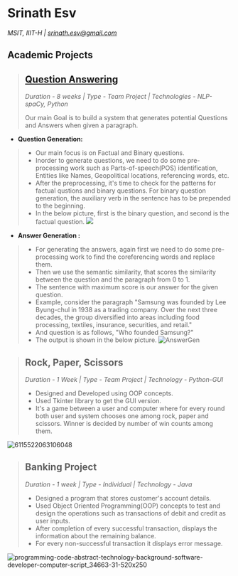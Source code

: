 # Srinath Esv
*MSIT, IIIT-H | srinath.esv@gmail.com* 


## Academic Projects
>## [Question Answering](https://github.com/iiit-msit/QuestionAnswering)   
> *Duration - 8 weeks | Type - Team Project | Technologies - NLP-spaCy, Python*     
>
>Our main Goal is to build a system that generates potential Questions and Answers when given a paragraph.
 * **Question Generation:** 
>  - Our main focus is on Factual and Binary questions. 
>  - Inorder to generate questions, we need to do some pre-processing work such as Parts-of-speech(POS) identification, Entities like Names, Geopolitical locations, 
>  referencing words, etc. 
>  - After the preprocessing, it's time to check for the patterns for factual qustions and binary questions. For binary question generation, the auxiliary verb in the sentence has to be prepended to the beginning.
>  - In the below picture, first is the binary question, and second is the factual question. 
![ ](https://raw.githubusercontent.com/srinathesv/srinath_portfolio/main/Screenshot%202021-12-07%20at%208.23.05%20AM.png)

> 
* **Answer Generation :** 
> - For generating the answers, again first we need to do some pre-processing work to find the coreferencing words and replace them.
> - Then we use the semantic similarity, that scores the similarity between the question and the paragraph from 0 to 1. 
> - The sentence with maximum score is our answer for the given question. 
> - Example, consider the paragraph "Samsung was founded by Lee Byung-chul in 1938 as a trading company. Over the next three decades, the group diversified into areas including food processing, textiles, insurance, securities, and retail."
> - And question is as follows, "Who founded Samsung?"
> - The output is shown in the below picture.
![AnswerGen](https://raw.githubusercontent.com/srinathesv/srinath_portfolio/main/Screenshot%202021-12-07%20at%208.44.33%20AM.png)


>## Rock, Paper, Scissors 
>*Duration - 1 Week | Type - Team Project | Technology - Python-GUI*
>
> - Designed and Developed using OOP concepts.
> - Used Tkinter library to get the GUI version.
> - It's a game between a user and computer where for every round both user and system chooses one among rock, paper and scissors. Winner is decided by number of win counts among them. 
 
![6115522063106048](https://user-images.githubusercontent.com/71509397/117863774-c2aceb80-b2b1-11eb-9149-265bdc5d9a02.jpeg)
 
>## Banking Project 
>*Duration - 1 week | Type - Individual  | Technology - Java*
>
> - Designed a program that stores customer's account details.
> - Used Object Oriented Programming(OOP) concepts to test and design the operations such as transactions of debit and credit as user inputs.
> - After completion of every successful transaction, displays the information about the remaining balance. 
> - For every non-successful transaction it displays error message.   

![programming-code-abstract-technology-background-software-developer-computer-script_34663-31-520x250](https://user-images.githubusercontent.com/71509397/117863750-bb85dd80-b2b1-11eb-80e3-b9a6820cc683.jpg)

